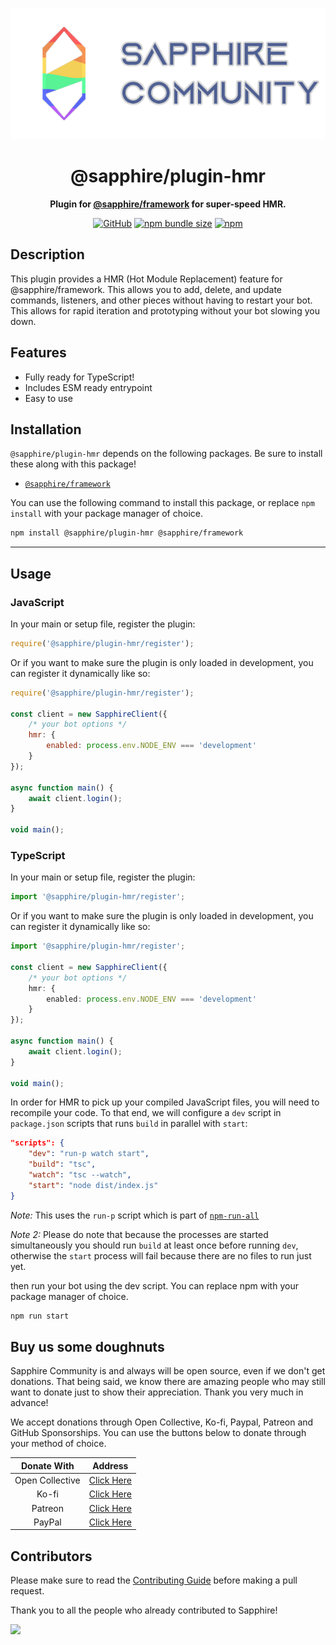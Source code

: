 <div align="center">

![Sapphire Logo](https://raw.githubusercontent.com/sapphiredev/assets/main/banners/SapphireCommunity.png)

# @sapphire/plugin-hmr

**Plugin for <a href="https://github.com/sapphiredev/framework">@sapphire/framework</a> for super-speed HMR.**

[![GitHub](https://img.shields.io/github/license/sapphiredev/plugins)](https://github.com/sapphiredev/plugins/blob/main/LICENSE.md)
[![npm bundle size](https://img.shields.io/bundlephobia/min/@sapphire/plugin-hmr?logo=webpack&style=flat-square)](https://bundlephobia.com/result?p=@sapphire/plugin-hmr)
[![npm](https://img.shields.io/npm/v/@sapphire/plugin-hmr?color=crimson&logo=npm&style=flat-square)](https://www.npmjs.com/package/@sapphire/plugin-hmr)

</div>

## Description

This plugin provides a HMR (Hot Module Replacement) feature for @sapphire/framework. This allows you to add, delete, and
update commands, listeners, and other pieces without having to restart your bot. This allows for rapid iteration and prototyping without your bot slowing you down.

## Features

-   Fully ready for TypeScript!
-   Includes ESM ready entrypoint
-   Easy to use

## Installation

`@sapphire/plugin-hmr` depends on the following packages. Be sure to install these along with this package!

-   [`@sapphire/framework`](https://www.npmjs.com/package/@sapphire/framework)

You can use the following command to install this package, or replace `npm install` with your package manager of choice.

```sh
npm install @sapphire/plugin-hmr @sapphire/framework
```

---

## Usage

### JavaScript

In your main or setup file, register the plugin:

```javascript
require('@sapphire/plugin-hmr/register');
```

Or if you want to make sure the plugin is only loaded in development, you can register it dynamically like so:

```javascript
require('@sapphire/plugin-hmr/register');

const client = new SapphireClient({
	/* your bot options */
	hmr: {
		enabled: process.env.NODE_ENV === 'development'
	}
});

async function main() {
	await client.login();
}

void main();
```

### TypeScript

In your main or setup file, register the plugin:

```typescript
import '@sapphire/plugin-hmr/register';
```

Or if you want to make sure the plugin is only loaded in development, you can register it dynamically like so:

```typescript
import '@sapphire/plugin-hmr/register';

const client = new SapphireClient({
	/* your bot options */
	hmr: {
		enabled: process.env.NODE_ENV === 'development'
	}
});

async function main() {
	await client.login();
}

void main();
```

In order for HMR to pick up your compiled JavaScript files, you will need to recompile your code. To that end, we will configure a `dev` script in `package.json` scripts that runs `build` in parallel with `start`:

```json
"scripts": {
	"dev": "run-p watch start",
	"build": "tsc",
	"watch": "tsc --watch",
	"start": "node dist/index.js"
}
```

_Note:_ This uses the `run-p` script which is part of [`npm-run-all`](https://github.com/mysticatea/npm-run-all)

_Note 2:_ Please do note that because the processes are started simultaneously you should run `build` at least once before running `dev`, otherwise the `start` process will fail because there are no files to run just yet.

then run your bot using the dev script. You can replace npm with your package manager of choice.

```sh
npm run start
```

## Buy us some doughnuts

Sapphire Community is and always will be open source, even if we don't get donations. That being said, we know there are amazing people who may still want to donate just to show their appreciation. Thank you very much in advance!

We accept donations through Open Collective, Ko-fi, Paypal, Patreon and GitHub Sponsorships. You can use the buttons below to donate through your method of choice.

|   Donate With   |                       Address                       |
| :-------------: | :-------------------------------------------------: |
| Open Collective | [Click Here](https://sapphirejs.dev/opencollective) |
|      Ko-fi      |      [Click Here](https://sapphirejs.dev/kofi)      |
|     Patreon     |    [Click Here](https://sapphirejs.dev/patreon)     |
|     PayPal      |     [Click Here](https://sapphirejs.dev/paypal)     |

## Contributors

Please make sure to read the [Contributing Guide][contributing] before making a pull request.

Thank you to all the people who already contributed to Sapphire!

<a href="https://github.com/sapphiredev/plugins/graphs/contributors">
  <img src="https://contrib.rocks/image?repo=sapphiredev/plugins" />
</a>

[contributing]: https://github.com/sapphiredev/.github/blob/main/.github/CONTRIBUTING.md
